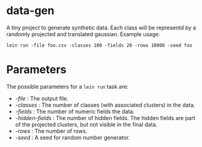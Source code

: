 # data-gen

A tiny project to generate synthetic data.  Each class will be
representd by a randomly projected and translated gaussian.  Example
usage:

```console
lein run -file foo.csv -classes 100 -fields 20 -rows 10000 -seed foo
```

# Parameters

The possible parameters for a `lein run` task are:

  - *-file* : The output file.
  - *-classes* : The number of classes (with associated clusters) in the data.
  - *-fields* : The number of numeric fields the data.
  - *-hidden-fields* : The number of hidden fields. The hidden fields
                       are part of the projected clusters, but not
                       visible in the final data.
  - *-rows* : The number of rows.
  - *-seed* : A seed for random number generator.
